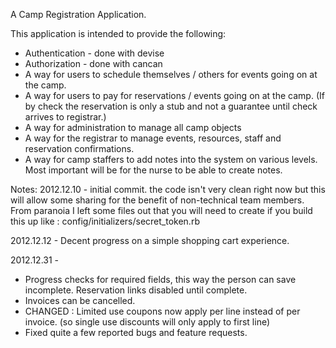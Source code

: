 A Camp Registration Application.

This application is intended to provide the following:

 * Authentication - done with devise
 * Authorization - done with cancan
 * A way for users to schedule themselves / others for events going on at the camp.
 * A way for users to pay for reservations / events going on at the camp. (If by check the reservation is only a stub and not a guarantee until check arrives to registrar.)
 * A way for administration to manage all camp objects
 * A way for the registrar to manage events, resources, staff and reservation confirmations.
 * A way for camp staffers to add notes into the system on various levels. Most important will be for the nurse to be able to create notes.

Notes:
 2012.12.10 - initial commit. the code isn't very clean right now but this will allow some sharing for the benefit of non-technical team members. 
 From paranoia I left some files out that you will need to create if you build this up like :
 config/initializers/secret_token.rb

 2012.12.12 - Decent progress on a simple shopping cart experience.  

 2012.12.31 - 
 * Progress checks for required fields, this way the person can save incomplete. Reservation links disabled until complete.
 * Invoices can be cancelled.
 * CHANGED : Limited use coupons now apply per line instead of per invoice. (so single use discounts will only apply to first line)
 * Fixed quite a few reported bugs and feature requests.